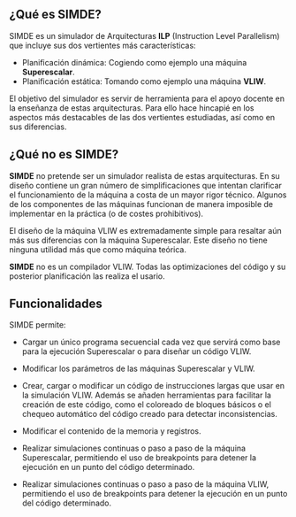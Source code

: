 ## ¿Qué es SIMDE?

SIMDE es un simulador de Arquitecturas **ILP** (Instruction Level Parallelism) que incluye sus dos vertientes más características: 
* Planificación dinámica: Cogiendo como ejemplo una máquina **Superescalar**.
* Planificación estática: Tomando como ejemplo una máquina **VLIW**.

El objetivo del simulador es servir de herramienta para el apoyo docente en la enseñanza de estas arquitecturas. Para ello hace hincapié en los aspectos más destacables de las dos vertientes estudiadas, así como en sus diferencias.

## ¿Qué no es SIMDE?

**SIMDE** no pretende ser un simulador realista de estas arquitecturas. En su diseño contiene un gran número de simplificaciones que intentan clarificar el funcionamiento de la máquina a costa de un mayor rigor técnico. Algunos de los componentes de las máquinas funcionan de manera imposible de implementar en la práctica (o de costes prohibitivos). 

El diseño de la máquina VLIW es extremadamente simple para resaltar aún más sus diferencias con la máquina Superescalar. Este diseño no tiene ninguna utilidad más que como máquina teórica.

**SIMDE** no es un compilador VLIW. Todas las optimizaciones del código y su posterior planificación las realiza el usario.

## Funcionalidades

SIMDE permite:

* Cargar un único programa secuencial cada vez que servirá como base para la ejecución Superescalar o para diseñar un código VLIW.

* Modificar los parámetros de las máquinas Superescalar y VLIW.

* Crear, cargar o modificar un código de instrucciones largas que usar en la simulación VLIW. Además se añaden herramientas para facilitar la creación de este código, como el coloreado de bloques básicos o el chequeo automático del código creado para detectar inconsistencias.

* Modificar el contenido de la memoria y registros.

* Realizar simulaciones continuas o paso a paso de la máquina Superescalar, permitiendo el uso de breakpoints para detener la ejecución en un punto del código determinado.

* Realizar simulaciones continuas o paso a paso de la máquina VLIW, permitiendo el uso de breakpoints para detener la ejecución en un punto del código determinado.